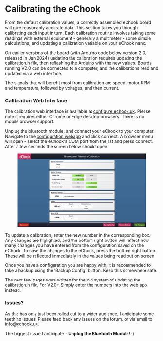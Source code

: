 # Calibrating the eChook

From the default calibration values, a correctly assembled eChook board will give reasonably accurate data. This section takes you through calibrating each input in turn. Each calibration routine involves taking some readings with external equipment - generally a multimeter - some simple calculations, and updating a calibration variable on your eChook nano.

On earlier versions of the board (with Arduino code below version 2.0, released in Jan 2024) updating the calibration requires updating the calibration.h file, then reflashing the Arduino with the new values. Boards running V2.0 can be connected to a computer, and the calibrations read and updated via a web interface.

The signals that will benefit most from calibration are speed, motor RPM and temperature, followed by voltages, and then current.

### Calibration Web Interface

The calibration web interface is available at [configure.echook.uk](https://configure.echook.uk). Please note it requires either Chrome or Edge desktop browsers. There is no mobile browser support.

Unplug the bluetooth module, and connect your eChook to your computer. Navigate to the [configuration webapp](https://configure.echook.uk) and click connect. A browser menu will open - select the eChook's COM port from the list and press connect. After a few seconds the screen below should open.

<figure><img src="../.gitbook/assets/image (1).png" alt=""><figcaption></figcaption></figure>

To update a calibration, enter the new number in the corresponding box. Any changes are higlighted, and the bottom right button will reflect how many changes you have entered from the configuration saved on the eChook. To save the changes to the eChook, press the bottom right button. These will be reflected immediately in the values being read out on screen.

Once you have a configuration you are happy with, it is recommended to take a backup using the 'Backup Config' button. Keep this somewhere safe.

The next few pages were  written for the old system of updating the calibration.h file. For V2.0+ Simply enter the numbers into the web app instead.

### Issues?

As this has only just been rolled out to a wider audience, I anticipate some teething issues. Please feed back any issues on the forum, or via email to info@echook.uk.

The biggest issue I anticipate - **Unplug the Bluetooth Module!** :)

